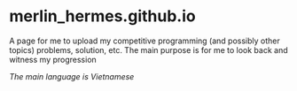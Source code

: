 # merlin_hermes.github.io
A page for me to upload my competitive programming (and possibly other topics) problems, solution, etc. The main purpose is for me to look back and witness my progression

*The main language is Vietnamese*
